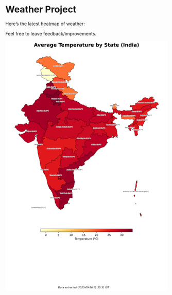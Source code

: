 # Weather Project

Here’s the latest heatmap of weather:

Feel free to leave feedback/improvements.

![India Heatmap](docs/assets/india_heatmap.png?v=C901B1)
